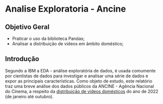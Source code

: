 # Analise Exploratoria - Ancine
## Objetivo Geral
- Praticar o uso da biblioteca Pandas;
- Analisar a distribuição de vídeos em âmbito doméstico;

## Introdução

Segundo a IBM a EDA - análise exploratória de dados, é usada comumente por cientistas de dados para investigar e analisar uma série de dados e expor as principais características. Como objeto de estudo, este relatório traz uma breve análise dos dados públicos da ANCINE - Agência Nacional do Cinema, a respeito da [distribuição de vídeos domésticos](https://dados.gov.br/dataset/relatorio-de-distribuicao-de-obras-de-video-domestico-por-mes/resource/c9b830ef-026f-4da9-9d96-b73f68b08004) do ano de 2022 (de janeiro até outubro).
